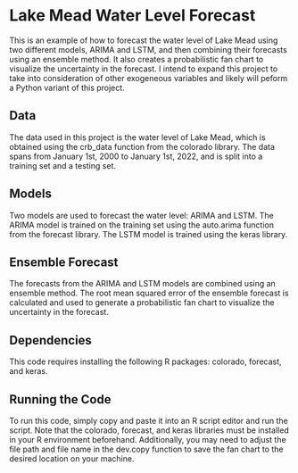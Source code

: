 # Lake Mead Water Level Forecast
This is an example of how to forecast the water level of Lake Mead using two different models, ARIMA and LSTM, and then combining their forecasts using an ensemble method. It also creates a probabilistic fan chart to visualize the uncertainty in the forecast. I intend to expand this project to take into consideration of other exogeneous variables and likely will peform a Python variant of this project.

## Data
The data used in this project is the water level of Lake Mead, which is obtained using the crb_data function from the colorado library. The data spans from January 1st, 2000 to January 1st, 2022, and is split into a training set and a testing set.

## Models
Two models are used to forecast the water level: ARIMA and LSTM. The ARIMA model is trained on the training set using the auto.arima function from the forecast library. The LSTM model is trained using the keras library.

## Ensemble Forecast
The forecasts from the ARIMA and LSTM models are combined using an ensemble method. The root mean squared error of the ensemble forecast is calculated and used to generate a probabilistic fan chart to visualize the uncertainty in the forecast.

## Dependencies
This code requires installing the following R packages: colorado, forecast, and keras.

## Running the Code
To run this code, simply copy and paste it into an R script editor and run the script. Note that the colorado, forecast, and keras libraries must be installed in your R environment beforehand. Additionally, you may need to adjust the file path and file name in the dev.copy function to save the fan chart to the desired location on your machine.
